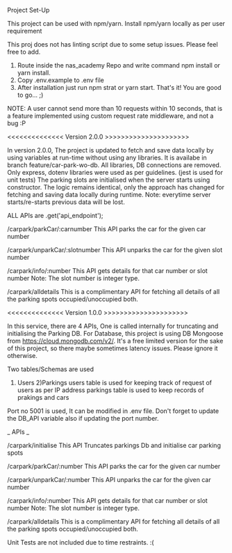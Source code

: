 Project Set-Up

This project can be used with npm/yarn.
Install npm/yarn locally as per user requirement

This proj does not has linting script due to some setup issues. Please feel free to add.
1. Route inside the nas_academy Repo and write command npm install or yarn install.
2. Copy .env.example to .env file
3. After installation just run npm strat or yarn start. That's it! You are good to go... ;)

NOTE: A user cannot send more than 10 requests within 10 seconds, that is a feature implemented using custom request rate middleware, and not a bug :P

<<<<<<<<<<<<<< Version 2.0.0 >>>>>>>>>>>>>>>>>>>>>

In version 2.0.0,
The project is updated to fetch and save data locally by using variables at run-time without using any libraries.
It is availabe in branch feature/car-park-wo-db.
All libraries, DB connections are removed.
Only express, dotenv libraries were used as per guidelines. (jest is used for unit tests)
The parking slots are initialised when the server starts using constructor.
The logic remains identical, only the approach has changed for fetching and saving data locally during runtime.
Note: everytime server starts/re-starts previous data will be lost.

ALL APIs are .get('api_endpoint');

/carpark/parkCar/:carnumber
This API parks the car for the given car number

/carpark/unparkCar/:slotnumber
This API unparks the car for the given slot number

/carpark/info/:number
This API gets details for that car number or slot number
Note: The slot number is integer type.

/carpark/alldetails
This is a complimentary API for fetching all details of all the parking spots occupied/unoccupied both.



<<<<<<<<<<<<<< Version 1.0.0 >>>>>>>>>>>>>>>>>>>>>

In this service, there are 4 APIs, One is called internally for truncating and initialising the Parking DB.
For Database, this project is using DB Mongoose from https://cloud.mongodb.com/v2/. It's a free limited version for the sake of this project, so there maybe sometimes latency issues. Please ignore it otherwise.

Two tables/Schemas are used
1) Users 2)Parkings
users table is used for keeping track of request of users as per IP address
parkings table is used to keep records of prakings and cars

Port no 5001 is used, It can be modified in .env file. Don't forget to update the DB_API variable also if updating the port number.


_ APIs _

/carpark/initialise
This API Truncates parkings Db and initialise car parking spots

/carpark/parkCar/:number
This API parks the car for the given car number

/carpark/unparkCar/:number
This API unparks the car for the given car number

/carpark/info/:number
This API gets details for that car number or slot number
Note: The slot number is integer type.

/carpark/alldetails
This is a complimentary API for fetching all details of all the parking spots occupied/unoccupied both.

Unit Tests are not included due to time restraints. :(